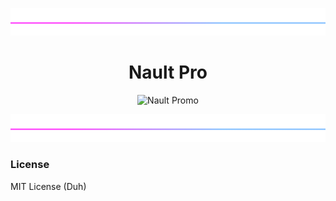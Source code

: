 ![line](https://github.com/fwd/n2/raw/master/.github/line.png)

<h1 align="center">Nault Pro</h1>

<p align="center">
  <img src="https://github.com/fwd/nault/raw/master/.github/screen.png" alt="Nault Promo" />
</p>

![line](https://github.com/fwd/n2/raw/master/.github/line.png)

### License 

MIT License (Duh)
